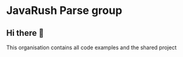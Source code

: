 # JavaRush Parse group

## Hi there 👋

This organisation contains all code examples and the shared project
